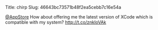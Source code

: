 Title: chirp
Slug: 46643bc73571b48f2ea5cebb7c16e54a

<a href="http://twitter.com/AppStore">@AppStore</a> How about offering me the latest version of XCode which is compatible with my system? <a href="http://t.co/znkIoVAk">http://t.co/znkIoVAk</a>
